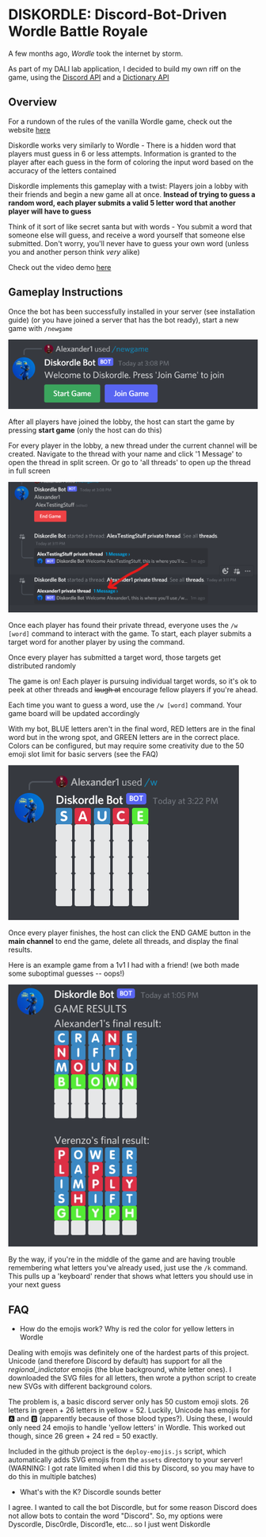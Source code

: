 # DISKORDLE: Discord-Bot-Driven Wordle Battle Royale 


A few months ago, _Wordle_ took the internet by storm.

As part of my DALI lab application, I decided to build my own riff on the game, using the [Discord API](https://discord.com/developers/docs/intro) and a [Dictionary API](https://dictionaryapi.dev/)

## Overview

For a rundown of the rules of the vanilla Wordle game, check out the website [here](https://www.nytimes.com/games/wordle/index.html) 

Diskordle works very similarly to Wordle - There is a hidden word that players must guess in 6 or less attempts. Information is granted to 
the player after each guess in the form of coloring the input word based on the accuracy of the letters contained

Diskordle implements this gameplay with a twist: Players join a lobby with their friends and begin a new game all at once. 
**Instead of trying to guess a random word, each player submits a valid 5 letter word that another player will have to guess**

Think of it sort of like secret santa but with words - You submit a word that someone else will guess, and receive a word yourself that someone
else submitted. Don't worry, you'll never have to guess your own word (unless you and another person think _very_ alike)

Check out the video demo [here](https://youtu.be/7OeIY9VDUSg)

## Gameplay Instructions 

Once the bot has been successfully installed in your server (see installation guide) (or you have joined a server that has the bot ready),
start a new game with `/newgame`

![new game image](./readme%20assets/join_game.png "Bot message displayed when starting a game")

After all players have joined the lobby, the host can start the game by pressing **start game** (only the host can do this)

For every player in the lobby, a new thread under the current channel will be created. Navigate to the thread with your name 
and click '1 Message' to open the thread in split screen. Or go to 'all threads' to open up the thread in full screen

![thread create image](./readme%20assets/game_started.png "Bot creates a thread for every player")

Once each player has found their private thread, everyone uses the `/w [word]` command to interact with the game. To start,
each player submits a target word for another player by using the command. 

Once every player has submitted a target word, those targets get distributed randomly 

The game is on! Each player is pursuing individual target words, so it's ok to peek at other threads and ~~laugh at~~ encourage fellow players if 
you're ahead. 

Each time you want to guess a word, use the `/w [word]` command. Your game board will be updated accordingly 

With my bot, BLUE letters aren't in the final word, RED letters are in the final word but in the wrong spot, and GREEN letters 
are in the correct place. Colors can be configured, but may require some creativity due to the 50 emoji slot limit for basic servers (see the FAQ)

![wordle gameboard](./readme%20assets/starting_guess.png "A good starting guess!")

Once every player finishes, the host can click the END GAME button in the **main channel** to end the game, delete all threads, and display
the final results. 

Here is an example game from a 1v1 I had with a friend! (we both made some suboptimal guesses -- oops!)

![wordle final board](./readme%20assets/game_results.png "The end of a game")

By the way, if you're in the middle of the game and are having trouble remembering what letters you've already used, just use the
`/k` command. This pulls up a 'keyboard' render that shows what letters you should use in your next guess

## FAQ

- How do the emojis work? Why is red the color for yellow letters in Wordle

Dealing with emojis was definitely one of the hardest parts of this project. Unicode (and therefore Discord by default) has support
for all the _regional_indictator_ emojis (the blue background, white letter ones). I downloaded the SVG files for all letters,
then wrote a python script to create new SVGs with different background colors.

The problem is, a basic discord server only has 50 custom emoji slots. 26 letters in green + 26 letters in yellow = 52. Luckily,
Unicode has emojis for 🅰️ and 🅱️ (apparently because of those blood types?). Using these, I would only need 24 emojis to handle 'yellow letters' in 
Wordle. This worked out though, since 26 green + 24 red = 50 exactly.  

Included in the github project is the `deploy-emojis.js` script, which automatically adds SVG emojis from the `assets` directory 
to your server! (WARNING: I got rate limited when I did this by Discord, so you may have to do this in multiple batches)

- What's with the K? Discordle sounds better 

I agree. I wanted to call the bot Discordle, but for some reason Discord does not allow bots to contain the word "Discord". So,
my options were Dyscordle, Disc0rdle, Discord1e, etc... so I just went Diskordle

